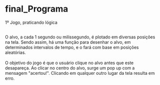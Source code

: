 # final_Programa
1º Jogo, praticando lógica
<br><br/>

O alvo, a cada 1 segundo ou milissegundo, é plotado em diversas posições na tela. Sendo assim, há uma função para desenhar o alvo, em determinados intervalos de tempo, e o fará com base em posições aleatórias.
<br><br/>
O objetivo do jogo é que o usuário clique no alvo antes que este desapareça. Ao clicar no centro do alvo, surge um pop up com a mensagem "acertou!". Clicando em qualquer outro lugar da tela resulta em erro.
